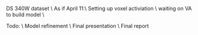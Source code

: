 DS 340W dataset \\
As if April 11:\\
Setting up voxel activiation \\
waiting on VA to build model \\

Todo: \\
Model refinement \\
Final presentation \\
Final report 
